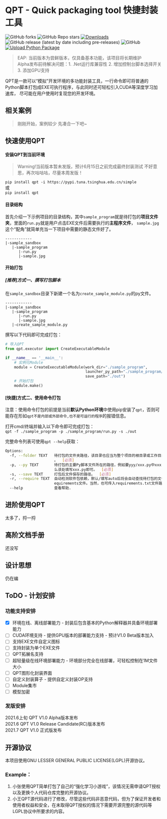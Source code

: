 # QPT - Quick packaging tool 快捷封装工具
![GitHub forks](https://img.shields.io/github/forks/GT-ZhangAcer/QPT)
![GitHub Repo stars](https://img.shields.io/github/stars/GT-ZhangAcer/QPT)
[![Downloads](https://static.pepy.tech/personalized-badge/qpt?period=total&units=international_system&left_color=grey&right_color=orange&left_text=Pypi%20User)](https://pepy.tech/project/qpt)
![GitHub release (latest by date including pre-releases)](https://img.shields.io/github/v/release/GT-ZhangAcer/QPT?include_prereleases)
![GitHub](https://img.shields.io/github/license/GT-ZhangAcer/QPT)
[![Upload Python Package](https://github.com/GT-ZhangAcer/QPT/actions/workflows/python-publish.yml/badge.svg)](https://github.com/GT-ZhangAcer/QPT/actions/workflows/python-publish.yml)
> EAP: 当前版本为尝鲜版本，仅具备基本功能，该项目将长期维护  
> Alpha发布前待解决问题：1. .Net运行库兼容性 2. 增加控制台脚本选择开关 3. 添加GPU支持

QPT是一款可以“模拟”开发环境的多功能封装工具，一行命令即可将普通的Python脚本打包成EXE可执行程序，与此同时还可轻松引入CUDA等深度学习加速库，
尽可能在用户使用时复现您的开发环境。  
  

## 相关案例
> 刚刚开始，案例较少 先凑合一下吧~

## 快速使用QPT
#### 安装QPT到当前环境
> Warning!当前版本暂未发版，预计6月15日之前完成最终封装测试
> 不好意思，再次咕咕咕，尽量本周发版！  

`pip install qpt -i https://pypi.tuna.tsinghua.edu.cn/simple`    
或  
`pip install qpt`  

#### 目录结构
首先介绍一下示例项目的目录结构，其中`sample_program`就是待打包的**项目文件夹**，里面的`run.py`就是用户点击EXE文件后需要执行的**主程序文件**，
`sample.jpg`这个“配角”就简单充当一下项目中需要的静态文件好了。  

```
------------
|-sample_sandbox
   |-sample_program
      |-run.py
      |-sample.jpg
```

#### 开始打包

##### [推荐]方式一、撰写打包脚本
在`sample_sandbox`目录下新建一个名为`create_sample_module.py`的py文件。
```
------------
|-sample_sandbox
   |-sample_program
      |-run.py
      |-sample.jpg
   |-create_sample_module.py
```
撰写以下代码即可完成打包：  
```python
# 导入QPT
from qpt.executor import CreateExecutableModule

if __name__ == '__main__':
    # 实例化Module
    module = CreateExecutableModule(work_dir="./sample_program",                # [项目文件夹]待打包的目录，并且该目录下需要有↓下方提到的py文件
                                    launcher_py_path="./sample_program/run.py", # [主程序文件]用户启动EXE文件后，QPT要执行的py文件
                                    save_path="./out")                          # [输出目录]打包后相关文件的输出目录
    # 开始打包
    module.make()
```
#### [快捷]方式二、使用命令打包
注意：使用命令打包的前提是当前**默认Python环境**中使用pip安装了`qpt`，否则可能存在形如`qpt不是内部或外部命令,也不是可运行的程序`的报错信息。  

打开cmd/终端并输入以下命令即可完成打包：  
`qpt -f ./sample_program -p ./sample_program/run.py -s ./out`  

完整命令列表可使用`qpt --help`获取：
```bash
Options:
  -f, --folder TEXT   待打包的文件夹路径，该目录也应当为整个项目的根目录或工作目录，否则可能会导致出现找不到模块等Python基础报错
                      。  [必须]
  -p, --py TEXT       待打包的主要Py脚本文件所在的路径，例如要yyy/xxx.py中xxx.py是需要打包的主要Python文件，那
                      么该处填写xxx.py即可。  [必须]
  -s, --save TEXT     打包后文件保存的路径。  [必须]
  -r, --require TEXT  自动检测软件包依赖，默认/填写auto后将会自动查找待打包的文件夹路径中所有py文件的import使用情况，最终生成r
                      equirements文件。当然，也可传入requirements.txt文件路径，这样即可指定依赖列表进行安装。
  --help              查看帮助.
```

## 进阶使用QPT
太多了，捋一捋
## 高阶文档手册
还没写
## 设计思想  
仍在编

## ToDO - 计划安排

### 功能支持安排
- [x] 环境在线、离线部署能力 - 封装后包含基本的Python解释器并具备环境部署能力
- [ ] CUDA环境支持 - 提供GPU版本的部署能力支持 - 预计V1.0 Beta版本加入
- [ ] 支持EXE文件自定义图标
- [ ] 支持封装为单个EXE文件
- [ ] QPT拓展名支持
- [ ] 超轻量级在线环境部署能力 - 环境部分完全在线部署，可轻松控制在1M文件大小
- [ ] QPT图形化封装界面
- [ ] 自定义封装算子 - 提供自定义封装OP支持
- [ ] Module集市
- [ ] 模型加密

### 发版安排
2021.6上旬    QPT V1.0 Alpha版本发布  
2021.6       QPT V1.0 Release Candidate(RC)版本发布  
2021.7       QPT V1.0 正式版发布  

## 开源协议
本项目使用GNU LESSER GENERAL PUBLIC LICENSE(LGPL)开源协议。  
### Example：
1. 小张使用QPT简单打包了自己的“强化学习小游戏”，该情况无需申请QPT授权以及更换个人代码仓库完整的开源协议。   
2. 小王QPT源代码进行了修改，尽管这些代码非恶意代码，但为了保证开发者和使用者权益和安全，在未取得QPT授权的情况下需要开源完整的源代码等LGPL协议中所要求的内容。
